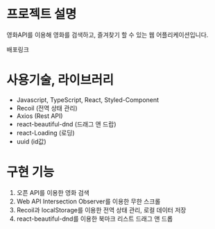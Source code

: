 # 프로젝트 설명

영화API를 이용해 영화를 검색하고, 즐겨찾기 할 수 있는 웹 어플리케이션입니다.

배포링크

# 사용기술, 라이브러리

- Javascript, TypeScript, React, Styled-Component
- Recoil (전역 상태 관리)
- Axios (Rest API)
- react-beautiful-dnd (드래그 앤 드랍)
- react-Loading (로딩)
- uuid (id값)

# 구현 기능

1. 오픈 API를 이용한 영화 검색
2. Web API Intersection Observer를 이용한 무한 스크롤
3. Recoil과 localStorage를 이용한 전역 상태 관리, 로컬 데이터 저장
4. react-beautiful-dnd를 이용한 북마크 리스트 드래그 앤 드롭
